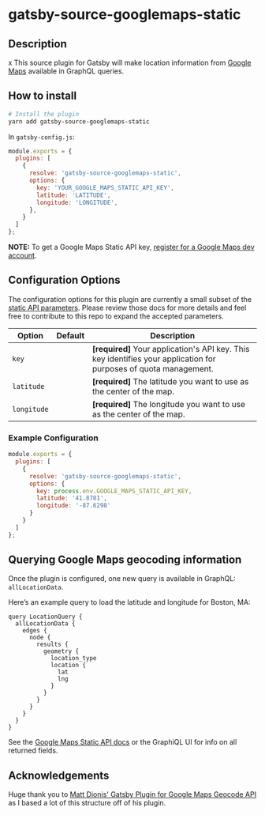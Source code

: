 # gatsby-source-googlemaps-static

## Description
x
This source plugin for Gatsby will make location information from [Google Maps](https://cloud.google.com/maps-platform/) available in GraphQL queries.

## How to install

```sh
# Install the plugin
yarn add gatsby-source-googlemaps-static
```

In `gatsby-config.js`:

```js
module.exports = {
  plugins: [
    {
      resolve: 'gatsby-source-googlemaps-static',
      options: {
        key: 'YOUR_GOOGLE_MAPS_STATIC_API_KEY',
        latitude: 'LATITUDE',
        longitude: 'LONGITUDE',
      },
    }
  ]
};
```

**NOTE:** To get a Google Maps Static API key, [register for a Google Maps dev account](https://console.cloud.google.com/google/maps-apis).

## Configuration Options

The configuration options for this plugin are currently a small subset of the [static API parameters](https://developers.google.com/maps/documentation/maps-static/intro). Please review those docs for more details and feel free to contribute to this repo to expand the accepted parameters.

| Option           | Default   | Description                                                                                                                                                                                                                                                                |
| ---------------- | --------- | -------------------------------------------------------------------------------------------------------------------------------------------------------------------------------------------------------------------------------------------------------------------------- |
| `key`            |           | **[required]** Your application's API key. This key identifies your application for purposes of quota management.                                                                                                                                                                                                                                        |
| `latitude`       |           | **[required]** The latitude you want to use as the center of the map.                                                                                                                                            |
| `longitude`       |           | **[required]** The longitude you want to use as the center of the map.                                                                                                                                             |

### Example Configuration

```js
module.exports = {
  plugins: [
    {
      resolve: 'gatsby-source-googlemaps-static',
      options: {
        key: process.env.GOOGLE_MAPS_STATIC_API_KEY,
        latitude: '41.8781',
        longitude: '-87.6298'
      }
    }
  ]
};
```

## Querying Google Maps geocoding information

Once the plugin is configured, one new query is available in GraphQL: `allLocationData`.

Here’s an example query to load the latitude and longitude for Boston, MA:

```gql
query LocationQuery {
  allLocationData {
    edges {
      node {
        results {
          geometry {
            location_type
            location {
              lat
              lng
            }
          }
        }
      }
    }
  }
}
```

See the [Google Maps Static API docs](https://developers.google.com/maps/documentation/maps-static/intro) or the GraphiQL UI for info on all returned fields.

## Acknowledgements

Huge thank you to [Matt Dionis' Gatsby Plugin for Google Maps Geocode API](https://github.com/Matt-Dionis/gatsby-source-googlemaps-geocoding) as I based a lot of this structure off of his plugin.

